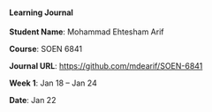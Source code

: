 #### Learning Journal

**Student Name**: Mohammad Ehtesham Arif

**Course**: SOEN 6841

**Journal URL**: https://github.com/mdearif/SOEN-6841

**Week 1**: Jan 18 – Jan 24

**Date**: Jan 22
